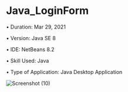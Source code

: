 # Java_LoginForm

• Duration: Mar 29, 2021

• Version: Java SE 8

• IDE: NetBeans 8.2

• Skill Used: Java

• Type of Application: Java Desktop Application

![Screenshot (10)](https://user-images.githubusercontent.com/55613764/113239515-78614380-92dd-11eb-83b6-e7837e74976d.png)

